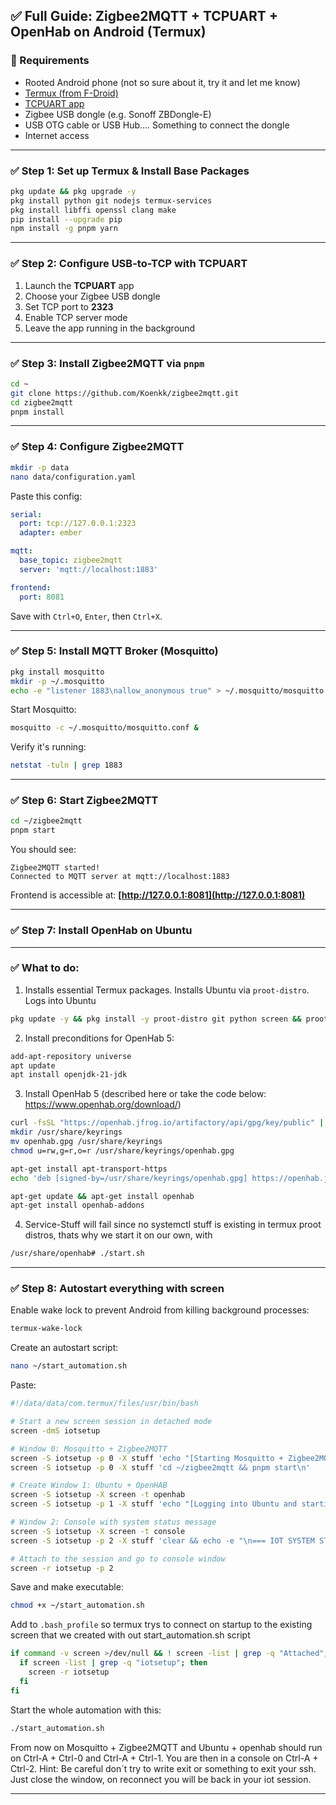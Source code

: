 ## ✅ Full Guide: Zigbee2MQTT + TCPUART + OpenHab on Android (Termux)

### 🔧 Requirements

* Rooted Android phone (not so sure about it, try it and let me know)
* [Termux (from F-Droid)](https://f-droid.org/en/packages/com.termux/)
* [TCPUART app](https://play.google.com/store/apps/details?id=com.hardcodedjoy.tcpuart)
* Zigbee USB dongle (e.g. Sonoff ZBDongle-E)
* USB OTG cable or USB Hub.... Something to connect the dongle
* Internet access

---

### ✅ Step 1: Set up Termux & Install Base Packages

```bash
pkg update && pkg upgrade -y
pkg install python git nodejs termux-services
pkg install libffi openssl clang make
pip install --upgrade pip
npm install -g pnpm yarn
```

---

### ✅ Step 2: Configure USB-to-TCP with TCPUART

1. Launch the **TCPUART** app
2. Choose your Zigbee USB dongle
3. Set TCP port to **2323**
4. Enable TCP server mode
5. Leave the app running in the background

---

### ✅ Step 3: Install Zigbee2MQTT via `pnpm`

```bash
cd ~
git clone https://github.com/Koenkk/zigbee2mqtt.git
cd zigbee2mqtt
pnpm install
```

---

### ✅ Step 4: Configure Zigbee2MQTT

```bash
mkdir -p data
nano data/configuration.yaml
```

Paste this config:

```yaml
serial:
  port: tcp://127.0.0.1:2323
  adapter: ember

mqtt:
  base_topic: zigbee2mqtt
  server: 'mqtt://localhost:1883'

frontend:
  port: 8081
```

Save with `Ctrl+O`, `Enter`, then `Ctrl+X`.

---

### ✅ Step 5: Install MQTT Broker (Mosquitto)

```bash
pkg install mosquitto
mkdir -p ~/.mosquitto
echo -e "listener 1883\nallow_anonymous true" > ~/.mosquitto/mosquitto.conf
```

Start Mosquitto:

```bash
mosquitto -c ~/.mosquitto/mosquitto.conf &
```

Verify it's running:

```bash
netstat -tuln | grep 1883
```

---

### ✅ Step 6: Start Zigbee2MQTT

```bash
cd ~/zigbee2mqtt
pnpm start
```

You should see:

```
Zigbee2MQTT started!
Connected to MQTT server at mqtt://localhost:1883
```

Frontend is accessible at:
**[http://127.0.0.1:8081](http://127.0.0.1:8081)**

---


### ✅ Step 7: Install OpenHab on Ubuntu

---

### ✅ What to do:

1. Installs essential Termux packages. Installs Ubuntu via `proot-distro`. Logs into Ubuntu

```bash
pkg update -y && pkg install -y proot-distro git python screen && proot-distro install ubuntu && proot-distro login ubuntu
```

2. Install preconditions for OpenHab 5:

```bash
add-apt-repository universe
apt update
apt install openjdk-21-jdk
```

3. Install OpenHab 5 (described here or take the code below: https://www.openhab.org/download/)

```bash
curl -fsSL "https://openhab.jfrog.io/artifactory/api/gpg/key/public" | gpg --dearmor > openhab.gpg
mkdir /usr/share/keyrings
mv openhab.gpg /usr/share/keyrings
chmod u=rw,g=r,o=r /usr/share/keyrings/openhab.gpg

apt-get install apt-transport-https
echo 'deb [signed-by=/usr/share/keyrings/openhab.gpg] https://openhab.jfrog.io/artifactory/openhab-linuxpkg stable main' | sudo tee /etc/apt/sources.list.d/openhab.list

apt-get update && apt-get install openhab
apt-get install openhab-addons
```

4. Service-Stuff will fail since no systemctl stuff is existing in termux proot distros, thats why we start it on our own, with 

```bash
/usr/share/openhab# ./start.sh
```

---

### ✅ Step 8: Autostart everything with screen

Enable wake lock to prevent Android from killing background processes:

```bash
termux-wake-lock
```

Create an autostart script:

```bash
nano ~/start_automation.sh
```

Paste:

```bash
#!/data/data/com.termux/files/usr/bin/bash

# Start a new screen session in detached mode
screen -dmS iotsetup

# Window 0: Mosquitto + Zigbee2MQTT
screen -S iotsetup -p 0 -X stuff 'echo "[Starting Mosquitto + Zigbee2MQTT]" && mosquitto -c ~/.mosquitto/mosquitto.conf &\n'
screen -S iotsetup -p 0 -X stuff 'cd ~/zigbee2mqtt && pnpm start\n'

# Create Window 1: Ubuntu + OpenHAB
screen -S iotsetup -X screen -t openhab
screen -S iotsetup -p 1 -X stuff 'echo "[Logging into Ubuntu and starting OpenHAB]" && proot-distro login ubuntu --shared-tmp -- bash -c "cd /usr/share/openhab && ./start.sh"\n'

# Window 2: Console with system status message
screen -S iotsetup -X screen -t console
screen -S iotsetup -p 2 -X stuff 'clear && echo -e "\n=== IOT SYSTEM STARTED ===\n[0] Mosquitto + Zigbee2MQTT\n[1] Ubuntu + OpenHAB\n[2] Console (you are here)\n==========================\n" && exec bash\n'

# Attach to the session and go to console window
screen -r iotsetup -p 2
```

Save and make executable:

```bash
chmod +x ~/start_automation.sh
```

Add to `.bash_profile` so termux trys to connect on startup to the existing screen that we created with out start_automation.sh script

```bash
if command -v screen >/dev/null && ! screen -list | grep -q "Attached"; then
  if screen -list | grep -q "iotsetup"; then
    screen -r iotsetup
  fi
fi
```

Start the whole automation with this:

```bash
./start_automation.sh
```

From now on Mosquitto + Zigbee2MQTT and Ubuntu + openhab should run on Ctrl-A + Ctrl-0 and Ctrl-A + Ctrl-1. You are then in a console on Ctrl-A + Ctrl-2. 
Hint: Be careful don´t try to write exit or something to exit your ssh. Just close the window, on reconnect you will be back in your iot session.

---
